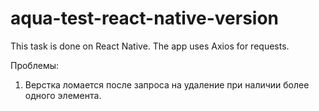# aqua-test-react-native-version

This task is done on React Native.
The app uses Axios for requests.

Проблемы:

1. Верстка ломается после запроса на удаление при наличии более одного элемента.
